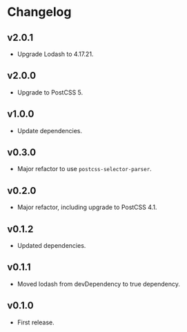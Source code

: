 # Changelog

## v2.0.1

- Upgrade Lodash to 4.17.21.

## v2.0.0

- Upgrade to PostCSS 5.

## v1.0.0

- Update dependencies.

## v0.3.0

- Major refactor to use `postcss-selector-parser`.

## v0.2.0

- Major refactor, including upgrade to PostCSS 4.1.

## v0.1.2

- Updated dependencies.

## v0.1.1

- Moved lodash from devDependency to true dependency.

## v0.1.0

- First release.
